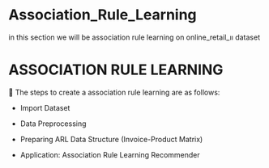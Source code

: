 # Association_Rule_Learning
in this section we will be association rule learning on online_retail_ıı dataset

# ASSOCIATION RULE LEARNING

📌 The steps to create a association rule learning are as follows:

  * Import Dataset

  * Data Preprocessing

  * Preparing ARL Data Structure (Invoice-Product Matrix)

  * Application: Association Rule Learning Recommender
